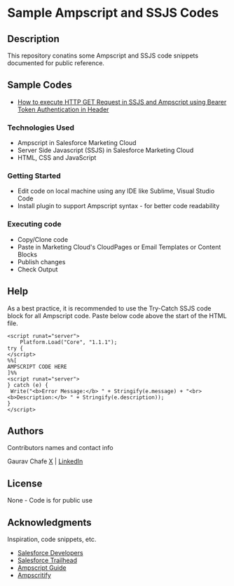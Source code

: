 # Sample Ampscript and SSJS Codes

## Description

This repository conatins some Ampscript and SSJS code snippets documented for public reference.

## Sample Codes
* [How to execute HTTP GET Request in SSJS and Ampscript using Bearer Token Authentication in Header](http-get-function-with-bearer-token-header-request-using-ssjs-ampscript)

### Technologies Used

* Ampscript in Salesforce Marketing Cloud
* Server Side Javascript (SSJS) in Salesforce Marketing Cloud
* HTML, CSS and JavaScript

### Getting Started

* Edit code on local machine using any IDE like Sublime, Visual Studio Code
* Install plugin to support Ampscript syntax - for better code readability

### Executing code

* Copy/Clone code
* Paste in Marketing Cloud's CloudPages or Email Templates or Content Blocks
* Publish changes
* Check Output

## Help

As a best practice, it is recommended to use the Try-Catch SSJS code block for all Ampscript code.
Paste below code above the start of the HTML file.
```
<script runat="server">
    Platform.Load("Core", "1.1.1");
try {
</script>
%%[
AMPSCRIPT CODE HERE
]%%
<script runat="server">
} catch (e) {
 Write("<b>Error Message:</b> " + Stringify(e.message) + "<br><b>Description:</b> " + Stringify(e.description));
}
</script>

```

## Authors

Contributors names and contact info

Gaurav Chafe 
[X](https://x.com/gauravchafe) | [LinkedIn](https://in.linkedin.com/in/gauravchafe)

## License

None - Code is for public use

## Acknowledgments

Inspiration, code snippets, etc.
* [Salesforce Developers](https://developer.salesforce.com/docs/marketing/marketing-cloud-ampscript/guide/mc-ampscript-get-started.html)
* [Salesforce Trailhead](https://github.com/dbader/readme-template)
* [Ampscript Guide](https://trailhead.salesforce.com/content/learn/trails/code-with-ampscript)
* [Ampscritify](https://b2shashi-mc.github.io/ampscript/)
